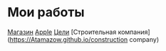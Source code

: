 # Мои работы
[Магазин](https://Atamazow.github.io/Magazin)
[ Apple](https://Atamazow.github.io/apple)
[Цели](https://Atamazow.github.io/goals)
[Строительная компания](https://Atamazow.github.io/construction company)
